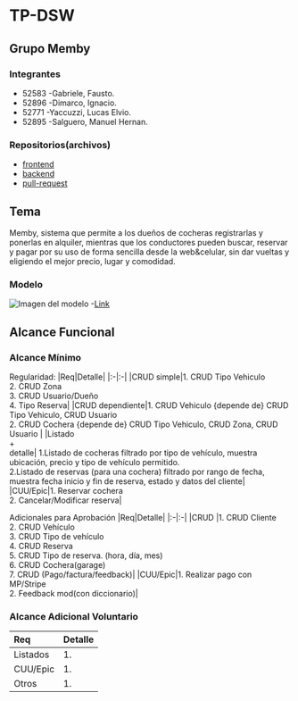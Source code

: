 # **TP-DSW**

## Grupo Memby
### Integrantes
- 52583 -Gabriele, Fausto.
- 52896 -Dimarco, Ignacio.
- 52771 -Yaccuzzi, Lucas Elvio.
- 52895 -Salguero, Manuel Hernan.


### Repositorios(archivos)
- [frontend](https://github.com/Lyn-UTN/TP-DSW/tree/main/backend) 
- [backend](https://github.com/Lyn-UTN/TP-DSW/tree/main/frontend) 
- [pull-request](https://github.com/Lyn-UTN/TP-DSW/pulls)

## Tema
 Memby, sistema que permite a los dueños de cocheras registrarlas y ponerlas en alquiler, mientras que los conductores pueden buscar, reservar y pagar por su uso de forma sencilla desde la web&celular, sin dar vueltas y eligiendo el mejor precio, lugar y comodidad.


### Modelo
![Imagen del modelo](![image](https://github.com/user-attachments/assets/7ccd2e2d-5a7b-468d-84bf-f9f9c0b06fc5)
)
-[Link](https://app.diagrams.net/#G17CmsxCE-w4RppISFeKPXqqaWAXvFu8MM#%7B%22pageId%22%3A%22cmFTz9YPNpSMTq0lVuGJ%22%7D)

## Alcance Funcional 

### Alcance Mínimo
 
Regularidad:
|Req|Detalle|
|:-|:-|
|CRUD simple|1. CRUD Tipo Vehiculo<br>2. CRUD Zona<br>3. CRUD Usuario/Dueño <br>4.  Tipo Reserva|
|CRUD dependiente|1. CRUD Vehiculo {depende de} CRUD Tipo Vehiculo, CRUD Usuario <br>2. CRUD Cochera {depende de} CRUD Tipo Vehiculo, CRUD Zona, CRUD Usuario |
|Listado<br>+<br>detalle| 1.Listado de cocheras filtrado por tipo de vehículo, muestra ubicación, precio y tipo de vehículo permitido. <br> 2.Listado de reservas (para una cochera) filtrado por rango de fecha, muestra fecha inicio y fin de reserva, estado y datos del cliente|
|CUU/Epic|1. Reservar cochera <br>2. Cancelar/Modificar reserva|


Adicionales para Aprobación
|Req|Detalle|
|:-|:-|
|CRUD |1. CRUD Cliente <br>2. CRUD Vehículo <br>3. CRUD Tipo de vehículo <br>4. CRUD Reserva<br>5. CRUD Tipo de reserva. (hora, día, mes) <br>6. CRUD Cochera(garage) <br>7. CRUD (Pago/factura/feedback)|
|CUU/Epic|1. Realizar pago con MP/Stripe <br>2. Feedback mod(con diccionario)|


### Alcance Adicional Voluntario

|Req|Detalle|
|:-|:-|
|Listados |1.|
|CUU/Epic|1. |
|Otros|1. |
